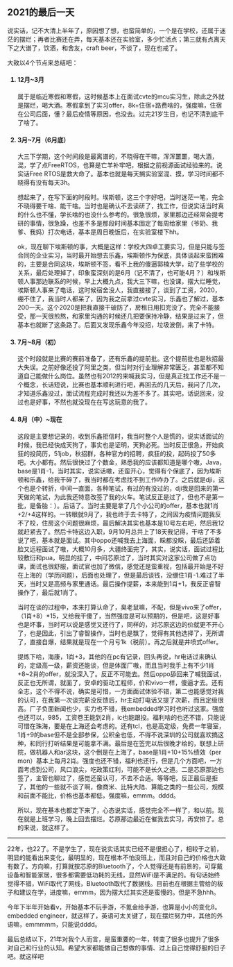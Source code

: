 <h2>2021的最后一天</h2>
<p>说实话，记不大清上半年了，原因想了想，也蛮简单的，一个是在学校，还属于迷茫的摆烂；再者比赛还在弄，每天基本还在实验室，多少忙活点；第三就有点离天下之大谱了，饮酒，和舍友，craft beer，不谈了，现在也戒了。</p>
<p>大致以4个节点来总结吧：</p>
<ol>
  <h4><li>12月~3月</h4>
  <p>属于是临近寒假和寒假，这时候基本上在面试cvte的mcu实习生，除此之外就是摆烂，喝大酒。寒假拿到了实习offer，8k+住宿+路费啥的，强度嘛，住宿在公司后面，懂？最后疫情等原因，也没去。过完21岁生日，也记不清到底干了啥了。</p>
  </li>
  <h4><li>3月~7月（6月底）</h4>
  <p>大三下学期，这个时间段是最离谱的，不晓得在干嘛，浑浑噩噩，喝大酒，混，学了点FreeRTOS，也算是亡羊补牢吧，根据之前视源面试经验来的。说实话Free RTOS是救大命了。基本也就是每天搁实验室混、摸，学习时间都不晓得有没有每天3h。</p>
  <p>想起来了，在写下面的时段时。埃斯顿，这三个字好吧，当时迷茫一笔，完全不晓得要干啥、能干啥。当时也是确认不去读研了，找工作，但说实话当时真的什么也不懂，学长啥的也没什么参考的。很急很烦，家里那边还经常会提考研的事情，很急躁，也差不多是那段时间基本固定了每周给家里（爷奶、我爹、我妈）打次电话，基本是周日晚饭后，在实验室楼下hh。</p>
  <p>ok，现在聊下埃斯顿的事，大概是这样：学校大四卓工要实习，但是只能与签合同的企业实习，当时最开始想去乐鑫，埃斯顿作为保底，具体谈起来蛮困难的，主要是合同这块，埃斯顿不签，看不上我的傻逼郭楠大学，动了些学校的关系，最后处理掉了，印象蛮深刻的是6月（记不清了，也可能4月？）和埃斯顿人事那边联系的时候，早上大概九点，我大三下嘛，也没课，摆大烂睡觉，埃斯顿人事来了电话，这时候宿舍没人，我直接接了，谈到了工资，2020，绷不住了，我当时人都呆了，因为我之前拿过cvte实习，乐鑫也了解过，基本200一天。这个2020是把我直接干破防了，房租日用扣完没了。完全不能接受，那一天很煎熬，和家里沟通的时候还几把要保持冷静，结果是过来了，但基本也就断了这条路了。后面又发现乐鑫今年没招，垃圾波倒，来了卡特。</p>
  </li>
  <h4><li>7月~8月（初）</h4>
  <p>这个时段就是比赛的赛前准备了，还有乐鑫的提前批。这个提前批也是秋招最大失误。之前好像还投了阿里之类，但当时对行业理解非常匮乏，甚至都不知道自己能做什么岗位。虽然也有2012的来喊我实习，但是真正找工作还不是一个概念，长话短说，比赛也基本顺利进行吧，再回去的几天后，我问了几次，才知道乐鑫没过，面试流程完成时我还以为差不多了。其实吧，话说回来，没过也是好事，不然也就没现在在写这玩意的我了。</p>
  </li>
  <h4><li>8月（中）~现在</h4>
  <p>这段是主要想记录的，收到乐鑫拒信时，我当时整个人是慌的，说实话面试的时候，我已经快成天狗了，事实也是证明，天狗必死。当时反正很急，开始疯狂的投简历，51job，秋招群，各种官方的招聘，疯狂的投，起码投了50多吧。大小都有。然后很快过了个数金，熟悉我的应该都知道是哪个嗷，Java，base是1肖-1，当时其实，说实话嗷，还蛮开心，觉得有个保底了，因为埃斯顿和乐鑫，给我干碎了，我当时都在考虑找不到工作咋办了。之后就是dji，这个也是个转折，中间一直面，各种笔试，有过的有没过的，dji我是回来的第一天做的笔试，为此我还特意改签了我的火车。笔试反正是过了，但也不是第一批，是备胎：）。后话了。当时主要是拿了几个小公司的offer，基本也就1肖+2/+4这样的。一转眼就9月了，我也终于去卡特了，之间因为疫情问题我反不了校，住房这个问题很麻烦，最后解决其实也基本是10号左右吧，然后我12就赶紧去了。然后卡特这边入职，9月10月总共上了18天我记得，干啥了不多说了吧，基本就是面试。其中oppo还喊我去上海面，睬都没睬，最后还舔着脸又远程面试了嗷，大概10月多，大疆终面完了，其实，说实话，面试过程比较敷衍和pua，明显的挂了，中间芯原过了，当时其实对这家公司做了点功课，面试也很舒服，面试官也加了微信，感觉还是蛮重视，包括最开始是不好在上海的（学历问题），后面也处理了，但是最后谈钱，没绷住1肖-1.难过了半天，当时又是高频与家里通话。最后操作提薪，本来能到1肖+1，我反正睿智操作了，最后就1肖了。</p>
  <p>当时在谈的过程中，本来打算认命了，臭老鼠嘛，不配，但是vivo来了offer，（1肖+8）*15，又给我干傻了，当然强度是可以预期的，但是吧，这是好事也是坏事，当时可以说是感觉又还行了，同样的，对芯原这边的价就更不开心了，也是因此，引出了睿智操作，当时也是飘了，觉得有其他选择了，无所谓了，直接自爆，结果就是现在一个月亏1k（税前）。再之后就是井喷式offer。</p>
  <p>提炼下哈，海康，1肖+3，其他的在pc有记录，回头再说，hr电话过来确认的，定级高一级，薪资还能谈，但是体面厂嗷，而且当时我手上有不少1肖+8~2肖的offer，就没深入了。反正不可能去。然后oppo舔回来了喊我面试，反正也无所谓，就面了，安卓的驱动工程师，价和vivo一样，傻逼才去。还有全志，这个不得不说，确实是可惜，一方面面试体验不错，第二也能感觉对我的认可，在我第一次谈完薪没反馈后，hr主动打电话又提了次薪，而且定级很高。厂子负面新闻也少，实力也不错，我embedded学习时也听过这家。强度也还可以，985，工资卷王能到2肖，ic也能跟投。福利啥的也还不错，只能说可惜在珠海，要是在上海还会考虑的。还有tcl，也是高定级，免费一年寝室，1肖+9的base但不是全部参保，公积金也低，不得不说深圳的公司就喜欢搞这种，和同行打听结果是可能拿不满。最后是在签完以后很晚才给的，联想上研院，做机器人和ar这块，这个倒是在上海了，base是1肖+10+15%绩效（per mon）基本上每月2肖。强度也还不错，福利也还行，但是几个方面吧，一方面考虑到公司，风口浪尖，吃政策红利，可能不是长久之道。二是芯原那边也签了，主管也聊过了，感觉还蛮认可，不去不合适。等等吧，反正最后是拒了，其他的一些就不谈了啊，像商米、比特大陆、算能之类的一些公司，规模和前面不能比，价格也基本都低，强度嘛，emmm。dddd。</p>
  <p>所以，现在基本也都定下来了，心态说实话，感觉完全不一样了，和以前。现在就是上班学习，晚上回去摆烂。芯原那边最近在催我去实习，再安排了。总的来说，就这样了。</p>
  </li>
  </ol>
  <hr>
<p>22年，也22了。不是学生了，现在说实话其实已经不是很担心了，相较于之前，明显的能看出来变化，最明显的，现在根本不怕没班上，而且对自己的价格也大致有数了。方向嘛，打算就按芯原的Bluetooth了，个人觉得还是有前景的，可穿戴设备和智能家居，很多都需要低功耗的无线，显然WiFi是不满足的。有句话始终觉得不错，WiFi取代了网线，Bluetooth取代了数据线。目前也在根据主管给的板子和建议在学，进度嘛，emmm，因为摆大烂其实还是蛮慢的。但是不急hhh。</p>
<p>今年下半年开始看v，开始基本不玩手游，不氪金给手游，也算是小小的变化8。embedded engineer，就这样了，英语可太关键了，现在摆烂努力中，其他的外语嘛，emmmmm，只能说dddd。</p>
<p>最后总结以下，21年对我个人而言，是蛮重要的一年，转变了很多也提升了很多对自己和行业的认知。希望大家都能做自己想做的事情、过上自己觉得舒服的日子吧。就这样吧</p>
